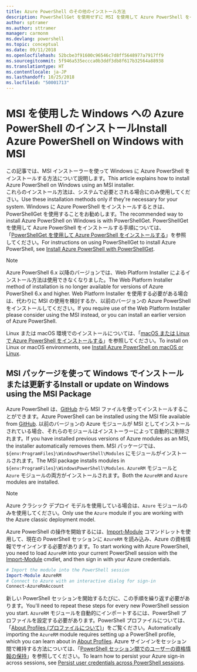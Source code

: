 ```yaml
---
title: Azure PowerShell のその他のインストール方法
description: PowerShellGet を使用せずに MSI を使用して Azure PowerShell をインストールする方法
author: sptramer
ms.author: sttramer
manager: carmonm
ms.devlang: powershell
ms.topic: conceptual
ms.date: 09/11/2018
ms.openlocfilehash: 52bcbe3f91600c96546c7d8ff5648977a7917ff9
ms.sourcegitcommit: 5f946a535eccca0b3ddf3db8f617b32564a88938
ms.translationtype: HT
ms.contentlocale: ja-JP
ms.lasthandoff: 10/25/2018
ms.locfileid: "50001713"
---
```

# <a name="install-azure-powershell-on-windows-with-msi"></a><span data-ttu-id="b3fe5-103">MSI を使用した Windows への Azure PowerShell のインストール</span><span class="sxs-lookup"><span data-stu-id="b3fe5-103">Install Azure PowerShell on Windows with MSI</span></span>

<span data-ttu-id="b3fe5-104">この記事では、MSI インストーラーを使って Windows に Azure PowerShell をインストールする方法について説明します。</span><span class="sxs-lookup"><span data-stu-id="b3fe5-104">This article explains how to install Azure PowerShell on Windows using an MSI installer.</span></span>  
<span data-ttu-id="b3fe5-105">これらのインストール方法は、システムで必要とされる場合にのみ使用してください。</span><span class="sxs-lookup"><span data-stu-id="b3fe5-105">Use these installation methods only if they're necessary for your system.</span></span> <span data-ttu-id="b3fe5-106">Windows に Azure PowerShell をインストールするときは、PowerShellGet を使用することをお勧めします。</span><span class="sxs-lookup"><span data-stu-id="b3fe5-106">The recommended way to install Azure PowerShell on Windows is with PowerShellGet.</span></span> <span data-ttu-id="b3fe5-107">PowerShellGet を使用して Azure PowerShell をインストールする手順については、「[PowerShellGet を使用して Azure PowerShell をインストールする](install-azurerm-ps.md)」を参照してください。</span><span class="sxs-lookup"><span data-stu-id="b3fe5-107">For instructions on using PowerShellGet to install Azure PowerShell, see [Install Azure PowerShell with PowerShellGet](install-azurerm-ps.md).</span></span>

> [!NOTE]
> <span data-ttu-id="b3fe5-108">Azure PowerShell 6.x 以降のバージョンでは、Web Platform Installer によるインストール方法は使用できなくなりました。</span><span class="sxs-lookup"><span data-stu-id="b3fe5-108">The Web Platform Installer method of installation is no longer available for versions of Azure PowerShell 6.x and higher.</span></span> <span data-ttu-id="b3fe5-109">Web Platform Installer を使用する必要がある場合は、代わりに MSI の使用を検討するか、以前のバージョンの Azure PowerShell をインストールしてください。</span><span class="sxs-lookup"><span data-stu-id="b3fe5-109">If you require use of the Web Platform Installer please consider using the MSI instead, or you can install an earlier version of Azure PowerShell.</span></span>

<span data-ttu-id="b3fe5-110">Linux または macOS 環境でのインストールについては、「[macOS または Linux で Azure PowerShell をインストールする](install-azurermps-maclinux.md)」を参照してください。</span><span class="sxs-lookup"><span data-stu-id="b3fe5-110">To install on Linux or macOS environments, see [Install Azure PowerShell on macOS or Linux](install-azurermps-maclinux.md).</span></span>

## <a name="install-or-update-on-windows-using-the-msi-package"></a><span data-ttu-id="b3fe5-111">MSI パッケージを使って Windows でインストールまたは更新する</span><span class="sxs-lookup"><span data-stu-id="b3fe5-111">Install or update on Windows using the MSI Package</span></span>

<span data-ttu-id="b3fe5-112">Azure PowerShell は、[GitHub](https://github.com/Azure/azure-powershell/releases/latest) から MSI ファイルを使ってインストールすることができます。</span><span class="sxs-lookup"><span data-stu-id="b3fe5-112">Azure PowerShell can be installed using the MSI file available from [GitHub](https://github.com/Azure/azure-powershell/releases/latest).</span></span> <span data-ttu-id="b3fe5-113">以前のバージョンの Azure モジュールが MSI としてインストールされている場合、それらのモジュールはインストーラーによって自動的に削除されます。</span><span class="sxs-lookup"><span data-stu-id="b3fe5-113">If you have installed previous versions of Azure modules as an MSI, the installer automatically removes them.</span></span> <span data-ttu-id="b3fe5-114">MSI パッケージでは、`${env:ProgramFiles}\WindowsPowerShell\Modules` にモジュールがインストールされます。</span><span class="sxs-lookup"><span data-stu-id="b3fe5-114">The MSI package installs modules in `${env:ProgramFiles}\WindowsPowerShell\Modules`.</span></span> <span data-ttu-id="b3fe5-115">`AzureRM` モジュールと `Azure` モジュールの両方がインストールされます。</span><span class="sxs-lookup"><span data-stu-id="b3fe5-115">Both the `AzureRM` and `Azure` modules are installed.</span></span>

> [!NOTE]
> <span data-ttu-id="b3fe5-116">Azure クラシック デプロイ モデルを使用している場合は、`Azure` モジュールのみを使用してください。</span><span class="sxs-lookup"><span data-stu-id="b3fe5-116">Only use the `Azure` module if you are working with the Azure classic deployment model.</span></span>

<span data-ttu-id="b3fe5-117">Azure PowerShell の操作を開始するには、[Import-Module](/powershell/module/Microsoft.PowerShell.Core/Import-Module) コマンドレットを使用して、現在の PowerShell セッションに `AzureRM` を読み込み、Azure の資格情報でサインインする必要があります。</span><span class="sxs-lookup"><span data-stu-id="b3fe5-117">To start working with Azure PowerShell, you need to load `AzureRM` into your current PowerShell session with the [Import-Module](/powershell/module/Microsoft.PowerShell.Core/Import-Module) cmdlet, and then sign in with your Azure credentials.</span></span>

```powershell
# Import the module into the PowerShell session
Import-Module AzureRM
# Connect to Azure with an interactive dialog for sign-in
Connect-AzureRmAccount
```

<span data-ttu-id="b3fe5-118">新しい PowerShell セッションを開始するたびに、この手順を繰り返す必要があります。</span><span class="sxs-lookup"><span data-stu-id="b3fe5-118">You'll need to repeat these steps for every new PowerShell session you start.</span></span> <span data-ttu-id="b3fe5-119">`AzureRM` モジュールを自動的にインポートするには、PowerShell プロファイルを設定する必要があります。PowerShell プロファイルについては、「[About Profiles (プロファイルについて)](/powershell/module/microsoft.powershell.core/about/about_profiles)」をご覧ください。</span><span class="sxs-lookup"><span data-stu-id="b3fe5-119">Automatically importing the `AzureRM` module requires setting up a PowerShell profile, which you can learn about in [About Profiles](/powershell/module/microsoft.powershell.core/about/about_profiles).</span></span>
<span data-ttu-id="b3fe5-120">Azure サインインをセッション間で維持する方法については、「[PowerShell セッション間でのユーザーの資格情報の保持](context-persistence.md)」を参照してください。</span><span class="sxs-lookup"><span data-stu-id="b3fe5-120">To learn how to persist your Azure sign-in across sessions, see [Persist user credentials across PowerShell sessions](context-persistence.md).</span></span>
